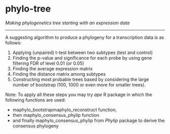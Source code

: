 # phylo-tree

_Making phylogenetics tree starting with an expression data_

---

A suggesting algorithm to produce a phylogeny for a transcription data is as follows:
1. Applying (unpaired) t-test between two subtypes (test and control)
2. Finding the p-value and significance for each probe by using gene
filtering FDR of level 0.01 (or 0.05)
3. Finding the average expression matrix
4. Finding the distance matrix among subtypes 
5. Constructing most probable trees based by considering the large number of
bootstrap (100, 1000 or even more for smaller trees).

Note: To apply all these steps you may try _ape_ R package in which the following functions are used:
* maphylo_bootstrapmaphylo_reconstruct function,
* then maphylo_consensus_phylip function
* and finally maphylo_consensus_phylip from _Phylip_ package to derive the consensus phylogeny

